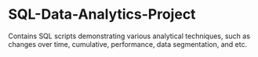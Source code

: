 # SQL-Data-Analytics-Project
Contains SQL scripts demonstrating various analytical techniques, such as changes over time, cumulative, performance, data segmentation, and etc.
